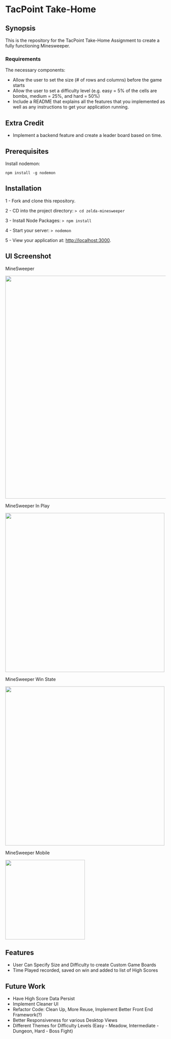 # TacPoint Take-Home

## Synopsis

This is the repository for the TacPoint Take-Home Assignment to create a fully functioning Minesweeper.

### Requirements

The necessary components:
- Allow the user to set the size (# of rows and columns) before the game starts
- Allow the user to set a difficulty level (e.g. easy = 5% of the cells are bombs, medium = 25%, and hard = 50%)
- Include a README that explains all the features that you implemented as well as any instructions to get your application running.

Extra Credit
------------
- Implement a backend feature and create a leader board based on time.


## Prerequisites

Install nodemon:

```npm install -g nodemon```

## Installation

1 - Fork and clone this repository.

2 - CD into the project directory: ```> cd zelda-minesweeper```

3 - Install Node Packages: ```> npm install```

4 - Start your server: ```> nodemon```

5 - View your application at: [http://localhost:3000](http://localhost:3000/).


## UI Screenshot

MineSweeper

<img src='http://i.imgur.com/cmtdmGe.jpg' width=700px>

MineSweeper In Play

<img src='http://i.imgur.com/EQcF5nL.png' width=500px>

MineSweeper Win State

<img src='http://i.imgur.com/jKQfykR.png' width=500px>

MineSweeper Mobile

<img src='http://i.imgur.com/Y16j4bj.png' width=250px>

## Features

- User Can Specify Size and Difficulty to create Custom Game Boards
- Time Played recorded, saved on win and added to list of High Scores

## Future Work

- Have High Score Data Persist
- Implement Cleaner UI
- Refactor Code: Clean Up, More Reuse, Implement Better Front End Framework(?)
- Better Responsiveness for various Desktop Views
- Different Themes for Difficulty Levels (Easy - Meadow, Intermediate - Dungeon, Hard - Boss Fight)
